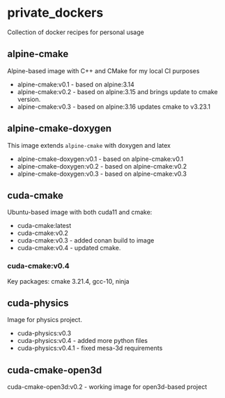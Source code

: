 # private_dockers #

Collection of docker recipes for personal usage

## alpine-cmake ##

Alpine-based image with C++ and CMake for my local CI purposes

 - alpine-cmake:v0.1 - based on alpine:3.14
 - alpine-cmake:v0.2 - based on alpine:3.15 and brings update to cmake version.
 - alpine-cmake:v0.3 - based on alpine:3.16 updates cmake to v3.23.1

## alpine-cmake-doxygen ##

This image extends `alpine-cmake` with doxygen and latex

 - alpine-cmake-doxygen:v0.1 - based on alpine-cmake:v0.1
 - alpine-cmake-doxygen:v0.2 - based on alpine-cmake:v0.2
 - alpine-cmake-doxygen:v0.3 - based on alpine-cmake:v0.3

## cuda-cmake ##

Ubuntu-based image with both cuda11 and cmake:

 - cuda-cmake:latest
 - cuda-cmake:v0.2
 - cuda-cmake:v0.3 - added conan build to image
 - cuda-cmake:v0.4 - updated cmake.

### cuda-cmake:v0.4 ###

Key packages: cmake 3.21.4, gcc-10, ninja

## cuda-physics ##

Image for physics project.

 - cuda-physics:v0.3
 - cuda-physics:v0.4 - added more python files
 - cuda-physics:v0.4.1 - fixed mesa-3d requirements

## cuda-cmake-open3d ##

cuda-cmake-open3d:v0.2 - working image for open3d-based project
